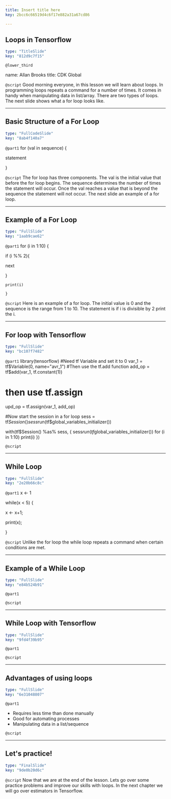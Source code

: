 ```yaml
---
title: Insert title here
key: 2bcc6c66519d4c6f17e882a31a67cd86

---
```

## Loops in Tensorflow

```yaml
type: "TitleSlide"
key: "812d9c7f15"
```

`@lower_third`

name: Allan Brooks
title: CDK Global


`@script`
Good morning everyone, in this lesson we will learn about loops. In programming loops repeats a command for a number of times. It comes in handy when manipulating data in list/array. There are two types of loops. The next slide shows what a for loop looks like.


---
## Basic Structure of a For Loop

```yaml
type: "FullCodeSlide"
key: "8ab4f140a7"
```

`@part1`
for (val in sequence)
{

statement

}


`@script`
The for loop has three components. The val is the initial value that before the for loop begins. The sequence determines the number of times the statement will occur. Once the val reaches a value that is beyond the sequence the statement will not occur. The next slide an example of a for loop.


---
## Example of a For Loop

```yaml
type: "FullSlide"
key: "1aab9cae62"
```

`@part1`
for (i in 1:10) {

  if (i %% 2){
  
next

  }
  
    print(i)
    
    }


`@script`
Here is an example of a for loop. The initial value is 0 and the sequence is the range from 1 to 10. The statement is if i is divisible by 2 print the i.


---
## For loop with Tensorflow

```yaml
type: "FullSlide"
key: "bc107f7482"
```

`@part1`
library(tensorflow)
#Need tf Variable and set it to 0 
var_1 = tf$Variable(0, name="avr_1")
#Then use the tf.add function
add_op = tf$add(var_1, tf.constant(1))
# then use tf.assign
upd_op = tf.assign(var_1, add_op)

#Now start the session in a for loop
sess = tf$Session() 
sess$run(tf$global_variables_initializer())

with(tf$Session() %as% sess, {
  sess$run(tf$global_variables_initializer())
  for (i in 1:10)
    print(i)
})


`@script`



---
## While Loop 

```yaml
type: "FullSlide"
key: "2e20b66c8c"
```

`@part1`
x <- 1

   while(x < 5) {

x <- x+1; 

print(x);

}


`@script`
Unlike the for loop the while loop repeats a command when certain conditions are met.


---
## Example of a While Loop

```yaml
type: "FullSlide"
key: "e84b524b91"
```

`@part1`



`@script`



---
## While Loop with Tensorflow

```yaml
type: "FullSlide"
key: "9fd4f39b95"
```

`@part1`



`@script`



---
## Advantages of using loops

```yaml
type: "FullSlide"
key: "6e31048807"
```

`@part1`
- Requires less time than done manually
- Good for automating processes
- Manipulating data in a list/sequence


`@script`



---
## Let's practice!

```yaml
type: "FinalSlide"
key: "9de0b20d6c"
```

`@script`
Now that we are at the end of the lesson. Lets go over some practice problems and improve our skills with loops. In the next chapter we will go over estimators in Tensorflow.

